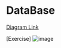 # DataBase
[Diagram Link](https://app.diagrams.net/?url=https://raw.githubusercontent.com/TarnNished/DataBase/main/Untitled%20Diagram.drawio#Uhttps://raw.githubusercontent.com/TarnNished/DataBase/main/Untitled%20Diagram.drawio#%7B%22pageId%22%3A%22C5RBs43oDa-KdzZeNtuy%22%7D)

[Exercise]
![image](https://github.com/user-attachments/assets/d328b548-e074-4937-9525-19bc52214ebb)

